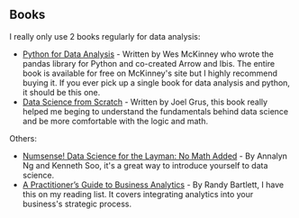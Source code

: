 ## Books

I really only use 2 books regularly for data analysis:
- [Python for Data Analysis](https://wesmckinney.com/book/) - Written by Wes McKinney who wrote the pandas library for Python and co-created Arrow and Ibis. The entire book is available for free on McKinney's site but I highly recommend buying it. If you ever pick up a single book for data analysis and python, it should be this one.
- [Data Science from Scratch](https://www.oreilly.com/library/view/data-science-from/9781492041122/) - Written by Joel Grus, this book really helped me beging to understand the fundamentals behind data science and be more comfortable with the logic and math.

Others:
- [Numsense! Data Science for the Layman: No Math Added](https://www.amazon.com/Numsense-Data-Science-Layman-Added-ebook/dp/B01N29ZEM6) - By Annalyn Ng and Kenneth Soo, it's a great way to introduce yourself to data science.
- [A Practitioner’s Guide to Business Analytics](https://www.amazon.com/PRACTITIONERS-GUIDE-BUSINESS-ANALYTICS-Organizations/dp/0071807594) - By Randy Bartlett, I have this on my reading list. It covers integrating analytics into your business's strategic process.
